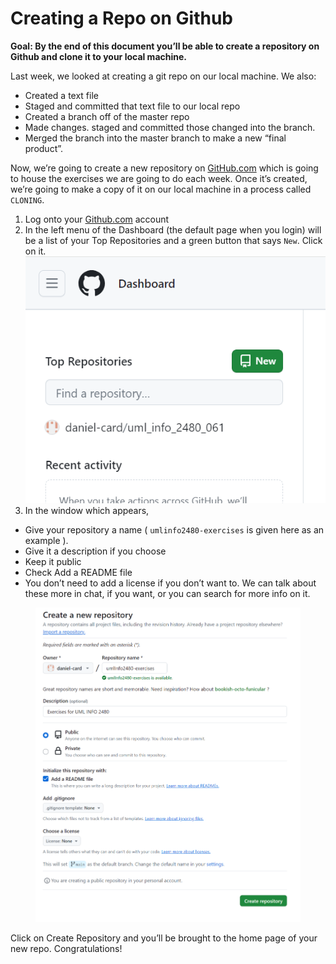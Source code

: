 # Creating a Repo on Github

**Goal: By the end of this document you’ll be able to create a repository on Github and clone it to your local machine.**

Last week, we looked at creating a git repo on our local machine. We also:

* Created a text file
* Staged and committed that text file to our local repo
* Created a branch off of the master repo
* Made changes. staged and committed those changed into the branch.
* Merged the branch into the master branch to make a new “final product”.

Now, we’re going to create a new repository on [GitHub.com](http://github.com) which is going to house the exercises we are going to do each week. Once it’s created, we’re going to make a copy of it on our local machine in a process called `CLONING`.

1. Log onto your [Github.com](http://github.com) account
2. In the left menu of the Dashboard (the default page when you login) will be a list of your Top Repositories and a green button that says `New`. Click on it. ![](../../.gitbook/assets/git1.png)
3. In the window which appears,

* Give your repository a name ( `umlinfo2480-exercises` is given here as an example ).
* Give it a description if you choose
* Keep it public
* Check Add a README file
* You don’t need to add a license if you don’t want to. We can talk about these more in chat, if you want, or you can search for more info on it.&#x20;

<figure><img src="../../.gitbook/assets/git2 (1).png" alt=""><figcaption></figcaption></figure>



Click on Create Repository and you’ll be brought to the home page of your new repo. Congratulations!

